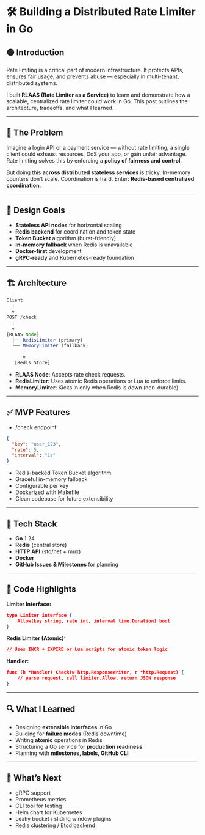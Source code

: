 # 🛠  Building a Distributed Rate Limiter in Go

## **🟢 Introduction**

Rate limiting is a critical part of modern infrastructure. It protects APIs, ensures fair usage, and prevents abuse — especially in multi-tenant, distributed systems.

I built **RLAAS (Rate Limiter as a Service)** to learn and demonstrate how a scalable, centralized rate limiter could work in Go. This post outlines the architecture, tradeoffs, and what I learned.

---

## **🚧 The Problem**

Imagine a login API or a payment service — without rate limiting, a single client could exhaust resources, DoS your app, or gain unfair advantage. Rate limiting solves this by enforcing a **policy of fairness and control**.

But doing this **across distributed stateless services** is tricky. In-memory counters don’t scale. Coordination is hard. Enter: **Redis-based centralized coordination**.

---

## **🧠 Design Goals**

- **Stateless API nodes** for horizontal scaling
- **Redis backend** for coordination and token state
- **Token Bucket** algorithm (burst-friendly)
- **In-memory fallback** when Redis is unavailable
- **Docker-first** development
- **gRPC-ready** and Kubernetes-ready foundation

---

## **🏗️ Architecture**

```jsx
Client
  |
  v
POST /check
  |
  v
[RLAAS Node]
  ├── RedisLimiter (primary)
  └── MemoryLimiter (fallback)
      |
      v
   [Redis Store]
```

- **RLAAS Node**: Accepts rate check requests.
- **RedisLimiter**: Uses atomic Redis operations or Lua to enforce limits.
- **MemoryLimiter**: Kicks in only when Redis is down (non-durable).

---

## **✅ MVP Features**

- /check endpoint:

```json
{
  "key": "user_123",
  "rate": 5,
  "interval": "1s"
}
```

- Redis-backed Token Bucket algorithm
- Graceful in-memory fallback
- Configurable per key
- Dockerized with Makefile
- Clean codebase for future extensibility

---

## **🧰 Tech Stack**

- **Go** 1.24
- **Redis** (central store)
- **HTTP API** (std/net + mux)
- **Docker**
- **GitHub Issues & Milestones** for planning

---

## **🧱 Code Highlights**

**Limiter Interface:**

```json
type Limiter interface {
    Allow(key string, rate int, interval time.Duration) bool
}
```

**Redis Limiter (Atomic):**

```json
// Uses INCR + EXPIRE or Lua scripts for atomic token logic
```

**Handler:**

```json
func (h *Handler) Check(w http.ResponseWriter, r *http.Request) {
    // parse request, call limiter.Allow, return JSON response
}
```

---

## **🔍 What I Learned**

- Designing **extensible interfaces** in Go
- Building for **failure modes** (Redis downtime)
- Writing **atomic** operations in Redis
- Structuring a Go service for **production readiness**
- Planning with **milestones, labels, GitHub CLI**

---

## **🚀 What’s Next**

- gRPC support
- Prometheus metrics
- CLI tool for testing
- Helm chart for Kubernetes
- Leaky bucket / sliding window plugins
- Redis clustering / Etcd backend
